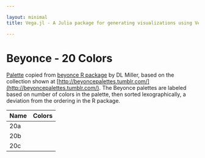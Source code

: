 ```yaml
---

layout: minimal
title: Vega.jl - A Julia package for generating visualizations using Vega

---
```


# Beyonce - 20 Colors

[Palette](https://gist.github.com/dill/fb75131e618c52564fc9) copied from [beyonce R package](https://github.com/dill/beyonce) by DL Miller, based on the collection shown at [http://beyoncepalettes.tumblr.com/](http://beyoncepalettes.tumblr.com/). The Beyonce palettes are labeled based on number of colors in the palette, then sorted lexographically, a deviation from the ordering in the R package.

<table>
  <thead>
    <tr>
      <th>Name</th>
      <th>Colors</th>
    </tr>
  </thead>
  <tbody>
    <tr>
      <td>20a</td>
      <td><div id="b20a"></div></td>
    </tr>
        <tr>
      <td>20b</td>
      <td><div id="b20b"></div></td>
    </tr>
            <tr>
      <td>20c</td>
      <td><div id="b20c"></div></td>
    </tr>
  </tbody>
</table>

<div>
      <script type="text/javascript">

      // parse a spec and create a visualization view
      function parse(divid, palette) {

        spec = colorchip(palette[divid], 50, 675)
        vg.parse.spec(spec, function(chart) { chart({el:"#" + divid}).update(); });
      }

      var bey;
      $.getJSON("/NoveltyColors.jl/javascripts/beyonce.json", function(json) {
          bey = json;
      })
      .done(function(json) {

                for(var i = 0; i < Object.keys(bey).length; i++){
                  parse(Object.keys(bey)[i], bey);
                }
      });

    </script>
</div>